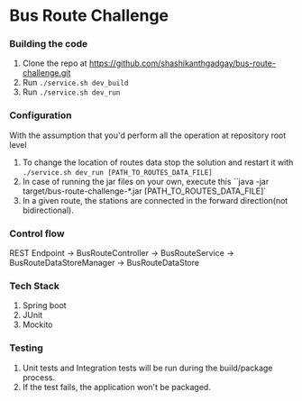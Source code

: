 # Bus Route Challenge

### Building the code
1. Clone the repo at https://github.com/shashikanthgadgay/bus-route-challenge.git
2. Run `./service.sh dev_build`
3. Run `./service.sh dev_run`

### Configuration
With the assumption that you'd perform all the operation at repository root level
1. To change the location of routes data stop the solution and restart it with `./service.sh dev_run [PATH_TO_ROUTES_DATA_FILE]`
2. In case of running the jar files on your own, execute this ``java -jar target/bus-route-challenge-*.jar [PATH_TO_ROUTES_DATA_FILE]`
3. In a given route, the stations are connected in the forward direction(not bidirectional).

### Control flow
REST Endpoint -> BusRouteController -> BusRouteService -> BusRouteDataStoreManager -> BusRouteDataStore

### Tech Stack
1. Spring boot
2. JUnit
3. Mockito

### Testing
1. Unit tests and Integration tests will be run during the build/package process.
2. If the test fails, the application won't be packaged.